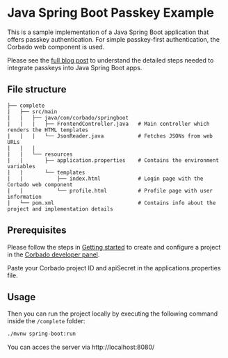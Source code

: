 # Java Spring Boot Passkey Example

This is a sample implementation of a Java Spring Boot application that offers passkey authentication. For simple passkey-first authentication, the Corbado web component is used.

Please see the [full blog post](https://www.corbado.com/blog/passkeys-java-spring-boot) to understand the detailed steps needed to integrate passkeys into Java Spring Boot apps.

## File structure

```
├── complete
|   ├── src/main
|   |   ├── java/com/corbado/springboot
|   |   |   ├── FrontendController.java   # Main controller which renders the HTML templates
|   |   |   └── JsonReader.java           # Fetches JSONs from web URLs
|   |   |
|   |   └── resources
|   |       ├── application.properties    # Contains the environment variables
|   |       └── templates
|   |           ├── index.html            # Login page with the Corbado web component
|   |           └── profile.html          # Profile page with user information
|   └── pom.xml                           # Contains info about the project and implementation details
```

## Prerequisites

Please follow the steps in [Getting started](https://docs.corbado.com/overview/getting-started) to create and configure
a project in the [Corbado developer panel](https://app.corbado.com/signin#register).

Paste your Corbado project ID and apiSecret in the applications.properties file.

## Usage

Then you can run the project locally by executing the following command inside the `/complete` folder:

```bash
./mvnw spring-boot:run
```

You can acces the server via http://localhost:8080/

